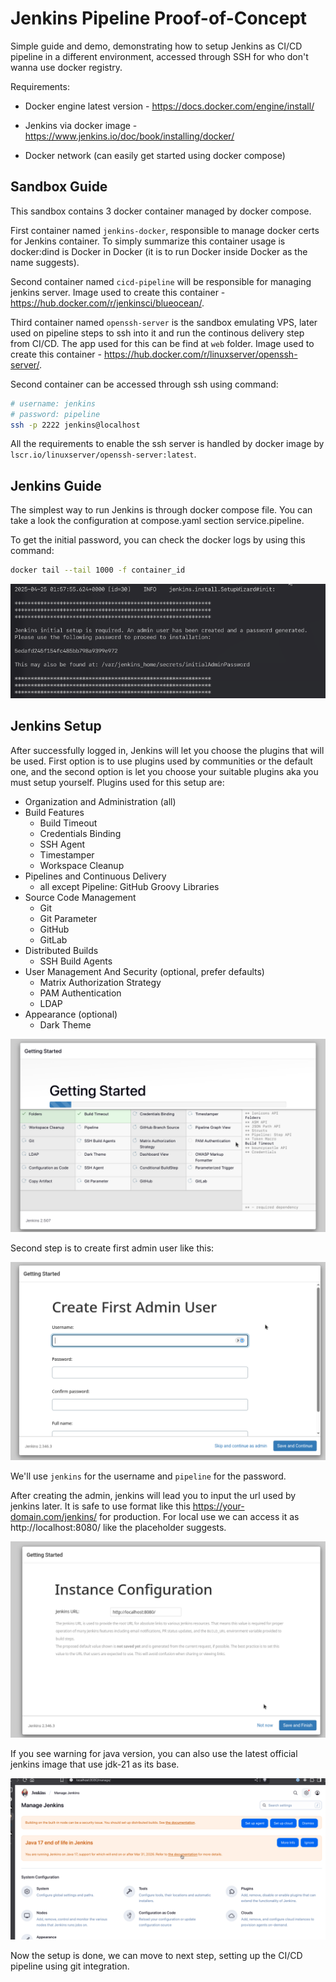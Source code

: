 # Jenkins Pipeline Proof-of-Concept

Simple guide and demo, demonstrating how to setup Jenkins as CI/CD pipeline in a different environment, accessed through SSH for who don't wanna use docker registry.

Requirements:

- Docker engine latest version - https://docs.docker.com/engine/install/

- Jenkins via docker image - https://www.jenkins.io/doc/book/installing/docker/

- Docker network (can easily get started using docker compose)

## Sandbox Guide

This sandbox contains 3 docker container managed by docker compose.

First container named `jenkins-docker`, responsible to manage docker certs for Jenkins container. To simply summarize this container usage is docker:dind is Docker in Docker (it is to run Docker inside Docker as the name suggests).

Second container named `cicd-pipeline` will be responsible for managing jenkins server. Image used to create this container - https://hub.docker.com/r/jenkinsci/blueocean/.

Third container named `openssh-server` is the sandbox emulating VPS, later used on pipeline steps to ssh into it and run the continous delivery step from CI/CD. The app used for this can be find at `web` folder. Image used to create this container - https://hub.docker.com/r/linuxserver/openssh-server/.

Second container can be accessed through ssh using command:
```bash
# username: jenkins
# password: pipeline
ssh -p 2222 jenkins@localhost
```
All the requirements to enable the ssh server is handled by docker image by `lscr.io/linuxserver/openssh-server:latest`.

## Jenkins Guide

The simplest way to run Jenkins is through docker compose file. You can take a look the configuration at compose.yaml section service.pipeline.

To get the initial password, you can check the docker logs by using this command:

```bash
docker tail --tail 1000 -f container_id
```

![jenkins-initial-admin-password](assets/jenkins-initial-admin-password.png)

## Jenkins Setup

After successfully logged in, Jenkins will let you choose the plugins that will be used. First option is to use plugins used by communities or the default one, and the second option is let you choose your suitable plugins aka you must setup yourself. Plugins used for this setup are:

- Organization and Administration (all)
- Build Features
  - Build Timeout
  - Credentials Binding
  - SSH Agent
  - Timestamper
  - Workspace Cleanup
- Pipelines and Continuous Delivery
  - all except Pipeline: GitHub Groovy Libraries
- Source Code Management
  - Git
  - Git Parameter
  - GitHub
  - GitLab
- Distributed Builds
  - SSH Build Agents
- User Management And Security (optional, prefer defaults)
  - Matrix Authorization Strategy
  - PAM Authentication
  - LDAP
- Appearance (optional)
  - Dark Theme

![jenkins-plugins-setup](assets/jenkins-plugins-setup.png)

Second step is to create first admin user like this:

![jenkins-create-first-admin](assets/jenkins-create-first-admin.png)

We'll use `jenkins` for the username and `pipeline` for the password.

After creating the admin, jenkins will lead you to input the url used by jenkins later. It is safe to use format like this https://your-domain.com/jenkins/ for production. For local use we can access it as http://localhost:8080/ like the placeholder suggests.

![jenkins-instance-config](assets/jenkins-instance-config.png)

If you see warning for java version, you can also use the latest official jenkins image that use jdk-21 as its base.

![jenkins-java-jdk-version-warning](assets/jenkins-java-jdk-version-warning.png)

Now the setup is done, we can move to next step, setting up the CI/CD pipeline using git integration.